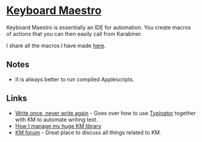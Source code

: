 # [Keyboard Maestro](https://www.keyboardmaestro.com/main/)
Keyboard Maestro is essentially an IDE for automation. You create macros of actions that you can then easily call from Karabiner.

I share all the macros I have made [here](https://github.com/nikitavoloboev/my-mac-os/tree/master/km-macros#readme).

## Notes
- It is always better to run compiled Applescripts.

## Links
- [Write once, never write again](https://medium.com/@NikitaVoloboev/write-once-never-write-again-c2fa1f6c4e8) - Goes over how to use [Typinator](../typinator.md) together with KM to automate writing text.
- [How I manage my huge KM library](https://forum.keyboardmaestro.com/t/notation-i-use-to-manage-my-macros/8907)
- [KM forum](https://forum.keyboardmaestro.com/latest) - Great place to discuss all things related to KM.